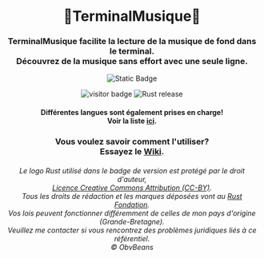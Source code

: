 <div align="center">
    <h1>🤖TerminalMusique🎵</h1>
</div>
<div align="center">
    <h3>TerminalMusique facilite la lecture de la musique de fond dans le terminal.<br>
    Découvrez de la musique sans effort avec une seule ligne.</h3>
</div>

<p align="center">
    <img alt="Static Badge" src="https://img.shields.io/badge/%C2%A9_BSD_3--Clause-Licence-green?style=for-the-badge">
</p>

<p align="center">
  <img alt="visitor badge" src="https://visitor-badge.lithub.cc/badge?page_id=0SGames.TerminalMusic"/>
  <img alt="Rust release" src="https://img.shields.io/github/v/release/rust-lang/rust?logo=rust&color=red">
</p>

<div align="center">
    <h4>Différentes langues sont également prises en charge!<br>
    Voir la liste <a href="https://github.com/0SGames/TerminalMusic/tree/main/Languages">ici</a>.</h4>
</div>

<div align="center">
    <h3>Vous voulez savoir comment l'utiliser?<br>
    Essayez le <a href="https://github.com/0SGames/TerminalMusic/wiki">Wiki</a>.</h3>
</div>

<div align="center">
    <h6>Le logo Rust utilisé dans le badge de version est protégé par le droit d'auteur,<br>
        <a href="https://github.com/0SGames/TerminalMusic/wiki">Licence Creative Commons Attribution (CC-BY)</a>.<br>
    Tous les droits de rédaction et les marques déposées vont au <a href="https://foundation.rust-lang.org">Rust Fondation</a>.<br>
    Vos lois peuvent fonctionner différemment de celles de mon pays d'origine (Grande-Bretagne).<br> Veuillez me contacter si vous rencontrez des problèmes juridiques liés à ce référentiel.<br>
    © ObvBeans</h6>
</div>
